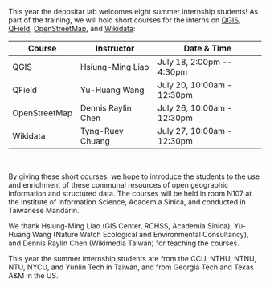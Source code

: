 This year the depositar lab welcomes eight summer internship students! As part of the training, we will hold short courses for the interns on [QGIS](https://qgis.org/), [QField](https://qfield.org/), [OpenStreetMap](https://www.openstreetmap.org/), and [Wikidata](https://www.wikidata.org): 

| Course        | Instructor         | Date & Time                | 
| ------------- | ------------------ | -------------------------- | 
| QGIS          | Hsiung-Ming Liao   | July 18, 2:00pm -- 4:30pm  | 
| QField        | Yu-Huang Wang      | July 20, 10:00am - 12:30pm | 
| OpenStreetMap | Dennis Raylin Chen | July 26, 10:00am - 12:30pm | 
| Wikidata      | Tyng-Ruey Chuang   | July 27, 10:00am - 12:30pm | 

<br/>

By giving these short courses, we hope to introduce the students to the use and enrichment of these communal resources of open geographic information and structured data. The courses will be held in room N107 at the Institute of Information Science, Academia Sinica, and conducted in Taiwanese Mandarin.

We thank Hsiung-Ming Liao (GIS Center, RCHSS, Academia Sinica), Yu-Huang Wang (Nature Watch Ecological and Environmental Consultancy), and Dennis Raylin Chen (Wikimedia Taiwan) for teaching the courses.

This year the summer internship students are from the CCU, NTHU, NTNU, NTU, NYCU, and Yunlin Tech in Taiwan, and from Georgia Tech and Texas A&M in the US.

